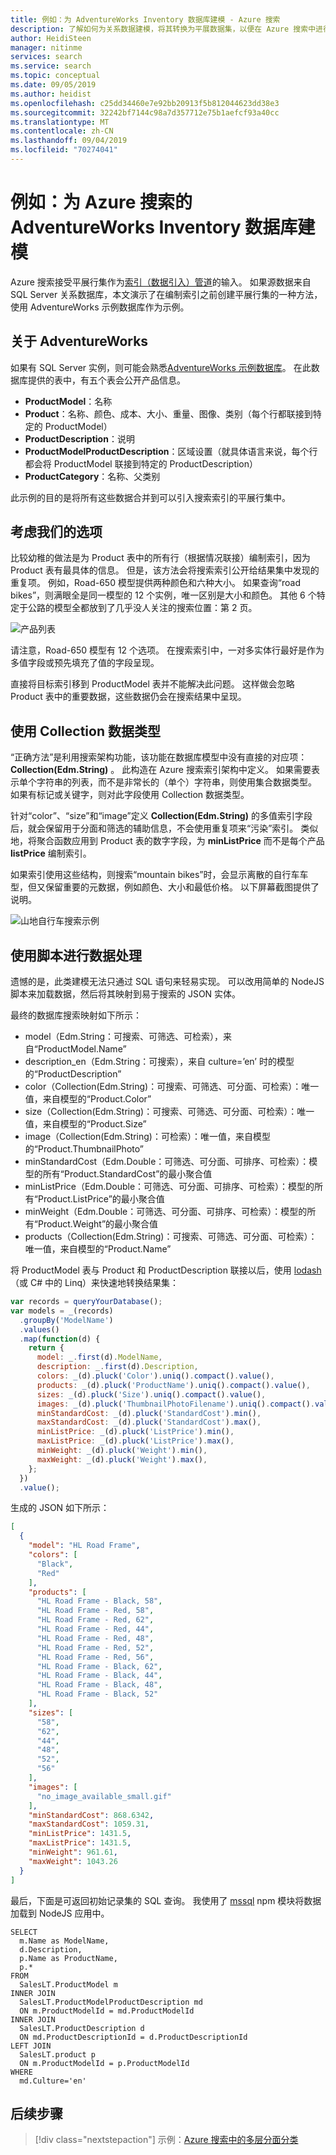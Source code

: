 ```yaml
---
title: 例如：为 AdventureWorks Inventory 数据库建模 - Azure 搜索
description: 了解如何为关系数据建模，将其转换为平展数据集，以便在 Azure 搜索中进行索引编制和全文本搜索。
author: HeidiSteen
manager: nitinme
services: search
ms.service: search
ms.topic: conceptual
ms.date: 09/05/2019
ms.author: heidist
ms.openlocfilehash: c25dd34460e7e92bb20913f5b812044623dd38e3
ms.sourcegitcommit: 32242bf7144c98a7d357712e75b1aefcf93a40cc
ms.translationtype: MT
ms.contentlocale: zh-CN
ms.lasthandoff: 09/04/2019
ms.locfileid: "70274041"
---
```

# <a name="example-model-the-adventureworks-inventory-database-for-azure-search"></a>例如：为 Azure 搜索的 AdventureWorks Inventory 数据库建模

Azure 搜索接受平展行集作为[索引（数据引入）管道](search-what-is-an-index.md)的输入。 如果源数据来自 SQL Server 关系数据库，本文演示了在编制索引之前创建平展行集的一种方法，使用 AdventureWorks 示例数据库作为示例。

## <a name="about-adventureworks"></a>关于 AdventureWorks

如果有 SQL Server 实例，则可能会熟悉[AdventureWorks 示例数据库](https://docs.microsoft.com/sql/samples/adventureworks-install-configure?view=sql-server-2017)。 在此数据库提供的表中，有五个表会公开产品信息。

+ **ProductModel**：名称
+ **Product**：名称、颜色、成本、大小、重量、图像、类别（每个行都联接到特定的 ProductModel）
+ **ProductDescription**：说明
+ **ProductModelProductDescription**：区域设置（就具体语言来说，每个行都会将 ProductModel 联接到特定的 ProductDescription）
+ **ProductCategory**：名称、父类别

此示例的目的是将所有这些数据合并到可以引入搜索索引的平展行集中。 

## <a name="considering-our-options"></a>考虑我们的选项

比较幼稚的做法是为 Product 表中的所有行（根据情况联接）编制索引，因为 Product 表有最具体的信息。 但是，该方法会将搜索索引公开给结果集中发现的重复项。 例如，Road-650 模型提供两种颜色和六种大小。 如果查询“road bikes”，则满眼全是同一模型的 12 个实例，唯一区别是大小和颜色。 其他 6 个特定于公路的模型全都放到了几乎没人关注的搜索位置：第 2 页。

  ![产品列表](./media/search-example-adventureworks/products-list.png "产品列表")
 
请注意，Road-650 模型有 12 个选项。 在搜索索引中，一对多实体行最好是作为多值字段或预先填充了值的字段呈现。

直接将目标索引移到 ProductModel 表并不能解决此问题。 这样做会忽略 Product 表中的重要数据，这些数据仍会在搜索结果中呈现。

## <a name="use-a-collection-data-type"></a>使用 Collection 数据类型

“正确方法”是利用搜索架构功能，该功能在数据库模型中没有直接的对应项：**Collection(Edm.String)** 。 此构造在 Azure 搜索索引架构中定义。 如果需要表示单个字符串的列表，而不是非常长的（单个）字符串，则使用集合数据类型。 如果有标记或关键字，则对此字段使用 Collection 数据类型。

针对“color”、“size”和“image”定义 **Collection(Edm.String)** 的多值索引字段后，就会保留用于分面和筛选的辅助信息，不会使用重复项来“污染”索引。 类似地，将聚合函数应用到 Product 表的数字字段，为 **minListPrice** 而不是每个产品 **listPrice** 编制索引。

如果索引使用这些结构，则搜索“mountain bikes”时，会显示离散的自行车车型，但又保留重要的元数据，例如颜色、大小和最低价格。 以下屏幕截图提供了说明。

  ![山地自行车搜索示例](./media/search-example-adventureworks/mountain-bikes-visual.png "山地自行车搜索示例")

## <a name="use-script-for-data-manipulation"></a>使用脚本进行数据处理

遗憾的是，此类建模无法只通过 SQL 语句来轻易实现。 可以改用简单的 NodeJS 脚本来加载数据，然后将其映射到易于搜索的 JSON 实体。

最终的数据库搜索映射如下所示：

+ model（Edm.String：可搜索、可筛选、可检索），来自“ProductModel.Name”
+ description_en（Edm.String：可搜索），来自 culture=’en’ 时的模型的“ProductDescription”
+ color（Collection(Edm.String)：可搜索、可筛选、可分面、可检索）：唯一值，来自模型的“Product.Color”
+ size（Collection(Edm.String)：可搜索、可筛选、可分面、可检索）：唯一值，来自模型的“Product.Size”
+ image（Collection(Edm.String)：可检索）：唯一值，来自模型的“Product.ThumbnailPhoto”
+ minStandardCost（Edm.Double：可筛选、可分面、可排序、可检索）：模型的所有“Product.StandardCost”的最小聚合值
+ minListPrice（Edm.Double：可筛选、可分面、可排序、可检索）：模型的所有“Product.ListPrice”的最小聚合值
+ minWeight（Edm.Double：可筛选、可分面、可排序、可检索）：模型的所有“Product.Weight”的最小聚合值
+ products（Collection(Edm.String)：可搜索、可筛选、可分面、可检索）：唯一值，来自模型的“Product.Name”

将 ProductModel 表与 Product 和 ProductDescription 联接以后，使用 [lodash](https://lodash.com/)（或 C# 中的 Linq）来快速地转换结果集：

```javascript
var records = queryYourDatabase();
var models = _(records)
  .groupBy('ModelName')
  .values()
  .map(function(d) {
    return {
      model: _.first(d).ModelName,
      description: _.first(d).Description,
      colors: _(d).pluck('Color').uniq().compact().value(),
      products: _(d).pluck('ProductName').uniq().compact().value(),
      sizes: _(d).pluck('Size').uniq().compact().value(),
      images: _(d).pluck('ThumbnailPhotoFilename').uniq().compact().value(),
      minStandardCost: _(d).pluck('StandardCost').min(),
      maxStandardCost: _(d).pluck('StandardCost').max(),
      minListPrice: _(d).pluck('ListPrice').min(),
      maxListPrice: _(d).pluck('ListPrice').max(),
      minWeight: _(d).pluck('Weight').min(),
      maxWeight: _(d).pluck('Weight').max(),
    };
  })
  .value();
```

生成的 JSON 如下所示：

```json
[
  {
    "model": "HL Road Frame",
    "colors": [
      "Black",
      "Red"
    ],
    "products": [
      "HL Road Frame - Black, 58",
      "HL Road Frame - Red, 58",
      "HL Road Frame - Red, 62",
      "HL Road Frame - Red, 44",
      "HL Road Frame - Red, 48",
      "HL Road Frame - Red, 52",
      "HL Road Frame - Red, 56",
      "HL Road Frame - Black, 62",
      "HL Road Frame - Black, 44",
      "HL Road Frame - Black, 48",
      "HL Road Frame - Black, 52"
    ],
    "sizes": [
      "58",
      "62",
      "44",
      "48",
      "52",
      "56"
    ],
    "images": [
      "no_image_available_small.gif"
    ],
    "minStandardCost": 868.6342,
    "maxStandardCost": 1059.31,
    "minListPrice": 1431.5,
    "maxListPrice": 1431.5,
    "minWeight": 961.61,
    "maxWeight": 1043.26
  }
]
```

最后，下面是可返回初始记录集的 SQL 查询。 我使用了 [mssql](https://www.npmjs.com/package/mssql) npm 模块将数据加载到 NodeJS 应用中。

```T-SQL
SELECT
  m.Name as ModelName,
  d.Description,
  p.Name as ProductName,
  p.*
FROM 
  SalesLT.ProductModel m
INNER JOIN 
  SalesLT.ProductModelProductDescription md
  ON m.ProductModelId = md.ProductModelId
INNER JOIN 
  SalesLT.ProductDescription d
  ON md.ProductDescriptionId = d.ProductDescriptionId
LEFT JOIN 
  SalesLT.product p
  ON m.ProductModelId = p.ProductModelId
WHERE
  md.Culture='en'
```

## <a name="next-steps"></a>后续步骤

> [!div class="nextstepaction"]
> 示例：[Azure 搜索中的多层分面分类](search-example-adventureworks-multilevel-faceting.md)